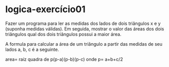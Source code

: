 # logica-exercício01

<p>Fazer um programa para ler as medidas dos lados de dois triângulos x e y
(suponha medidas válidas). Em seguida, mostrar o valor das áreas dos dois triângulos 
qual dos dois triângulos possui a maior área.
<p>
  
A formula para calcular a área de um triângulo a partir 
das medidas de seu lados a, b, c é a seguinte.

area= raíz quadra de p(p-a)(p-b)(p-c) onde p= a+b+c/2
